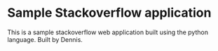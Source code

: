 # Sample Stackoverflow application
This is a sample stackoverflow web application built using the python language.
Built by Dennis.